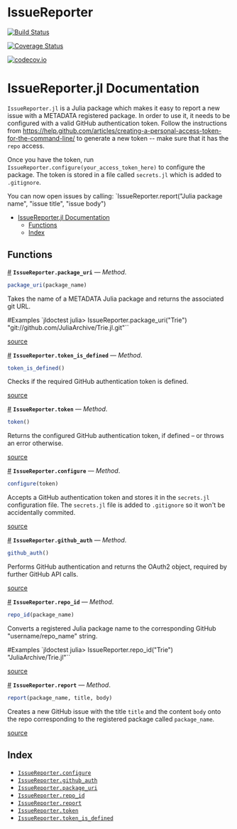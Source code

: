 # IssueReporter

[![Build Status](https://travis-ci.org/essenciary/IssueReporter.jl.svg?branch=master)](https://travis-ci.org/essenciary/IssueReporter.jl)

[![Coverage Status](https://coveralls.io/repos/essenciary/IssueReporter.jl/badge.svg?branch=master&service=github)](https://coveralls.io/github/essenciary/IssueReporter.jl?branch=master)

[![codecov.io](http://codecov.io/github/essenciary/IssueReporter.jl/coverage.svg?branch=master)](http://codecov.io/github/essenciary/IssueReporter.jl?branch=master)


<a id='IssueReporter.jl-Documentation-1'></a>

# IssueReporter.jl Documentation

`IssueReporter.jl` is a Julia package which makes it easy to report a new issue with a METADATA registered package.
In order to use it, it needs to be configured with a valid GitHub authentication token. Follow the instructions from
https://help.github.com/articles/creating-a-personal-access-token-for-the-command-line/ to generate a new token -- make sure
that it has the `repo` access.

Once you have the token, run `IssueReporter.configure(your_access_token_here)` to configure the package.
The token is stored in a file called `secrets.jl` which is added to `.gitignore`.

You can now open issues by calling:
`IssueReporter.report("Julia package name", "issue title", "issue body")


- [IssueReporter.jl Documentation](index.md#IssueReporter.jl-Documentation-1)
    - [Functions](index.md#Functions-1)
    - [Index](index.md#Index-1)


<a id='Functions-1'></a>

## Functions

<a id='IssueReporter.package_uri-Tuple{String}' href='#IssueReporter.package_uri-Tuple{String}'>#</a>
**`IssueReporter.package_uri`** &mdash; *Method*.



```julia
package_uri(package_name)

```

Takes the name of a METADATA Julia package and returns the associated git URL.

#Examples `jldoctest julia> IssueReporter.package_uri("Trie") "git://github.com/JuliaArchive/Trie.jl.git"``


<a target='_blank' href='https://github.com/essenciary/IssueReporter.jl/blob/a8c5936fb2f1012c4f20759e45bf37120042ba5d/src/IssueReporter.jl#L5' class='documenter-source'>source</a><br>

<a id='IssueReporter.token_is_defined-Tuple{}' href='#IssueReporter.token_is_defined-Tuple{}'>#</a>
**`IssueReporter.token_is_defined`** &mdash; *Method*.



```julia
token_is_defined()

```

Checks if the required GitHub authentication token is defined.


<a target='_blank' href='https://github.com/essenciary/IssueReporter.jl/blob/a8c5936fb2f1012c4f20759e45bf37120042ba5d/src/IssueReporter.jl#L21' class='documenter-source'>source</a><br>

<a id='IssueReporter.token-Tuple{}' href='#IssueReporter.token-Tuple{}'>#</a>
**`IssueReporter.token`** &mdash; *Method*.



```julia
token()

```

Returns the configured GitHub authentication token, if defined – or throws an error otherwise.


<a target='_blank' href='https://github.com/essenciary/IssueReporter.jl/blob/a8c5936fb2f1012c4f20759e45bf37120042ba5d/src/IssueReporter.jl#L37' class='documenter-source'>source</a><br>

<a id='IssueReporter.configure-Tuple{String}' href='#IssueReporter.configure-Tuple{String}'>#</a>
**`IssueReporter.configure`** &mdash; *Method*.



```julia
configure(token)

```

Accepts a GitHub authentication token and stores it in the `secrets.jl` configuration file. The `secrets.jl` file is added to `.gitignore` so it won't be accidentally commited.


<a target='_blank' href='https://github.com/essenciary/IssueReporter.jl/blob/a8c5936fb2f1012c4f20759e45bf37120042ba5d/src/IssueReporter.jl#L48' class='documenter-source'>source</a><br>

<a id='IssueReporter.github_auth-Tuple{}' href='#IssueReporter.github_auth-Tuple{}'>#</a>
**`IssueReporter.github_auth`** &mdash; *Method*.



```julia
github_auth()

```

Performs GitHub authentication and returns the OAuth2 object, required by further GitHub API calls.


<a target='_blank' href='https://github.com/essenciary/IssueReporter.jl/blob/a8c5936fb2f1012c4f20759e45bf37120042ba5d/src/IssueReporter.jl#L61' class='documenter-source'>source</a><br>

<a id='IssueReporter.repo_id-Tuple{String}' href='#IssueReporter.repo_id-Tuple{String}'>#</a>
**`IssueReporter.repo_id`** &mdash; *Method*.



```julia
repo_id(package_name)

```

Converts a registered Julia package name to the corresponding GitHub "username/repo_name" string.

#Examples `jldoctest julia> IssueReporter.repo_id("Trie") "JuliaArchive/Trie.jl"``


<a target='_blank' href='https://github.com/essenciary/IssueReporter.jl/blob/a8c5936fb2f1012c4f20759e45bf37120042ba5d/src/IssueReporter.jl#L71' class='documenter-source'>source</a><br>

<a id='IssueReporter.report-Tuple{String,String,String}' href='#IssueReporter.report-Tuple{String,String,String}'>#</a>
**`IssueReporter.report`** &mdash; *Method*.



```julia
report(package_name, title, body)

```

Creates a new GitHub issue with the title `title` and the content `body` onto the repo corresponding to the registered package called `package_name`.


<a target='_blank' href='https://github.com/essenciary/IssueReporter.jl/blob/a8c5936fb2f1012c4f20759e45bf37120042ba5d/src/IssueReporter.jl#L90' class='documenter-source'>source</a><br>


<a id='Index-1'></a>

## Index

- [`IssueReporter.configure`](index.md#IssueReporter.configure-Tuple{String})
- [`IssueReporter.github_auth`](index.md#IssueReporter.github_auth-Tuple{})
- [`IssueReporter.package_uri`](index.md#IssueReporter.package_uri-Tuple{String})
- [`IssueReporter.repo_id`](index.md#IssueReporter.repo_id-Tuple{String})
- [`IssueReporter.report`](index.md#IssueReporter.report-Tuple{String,String,String})
- [`IssueReporter.token`](index.md#IssueReporter.token-Tuple{})
- [`IssueReporter.token_is_defined`](index.md#IssueReporter.token_is_defined-Tuple{})

